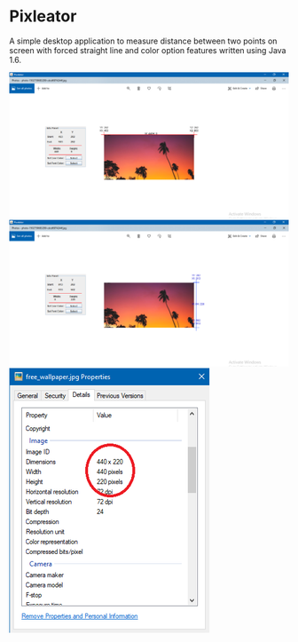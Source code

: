 # Pixleator
A simple desktop application to measure distance between two points on screen with forced straight line and color option features written using Java 1.6.

![Calculated width](https://github.com/inaminute/Pixleator/blob/master/concept_images/width_calculation.png)
![Calculated height](https://github.com/inaminute/Pixleator/blob/master/concept_images/height_calculation.png)
![Picture properties](https://github.com/inaminute/Pixleator/blob/master/concept_images/picture_props.png)
